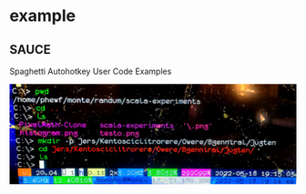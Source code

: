 # example

## SAUCE
Spaghetti Autohotkey User Code Examples

![random-name-generator](20220518_191502.jpg)
